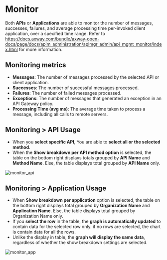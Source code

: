 # Monitor

Both **APIs** or **Applications** are able to monitor the number of messages, successes, failures, and average processing time per-invoked client application, over a specified time range. Refer to https://docs.axway.com/bundle/axway-open-docs/page/docs/apim_administration/apimgr_admin/api_mgmt_monitor/index.html for more information.

## Monitoring metrics

- **Messages**: The number of messages processed by the selected API or client application.
- **Successes**: The number of successful messages processed.
- **Failures**: The number of failed messages processed.
- **Exceptions**: The number of messages that generated an exception in an API Gateway policy.
- **Processing Time (avg ms)**: The average time taken to process a message, including all calls to remote servers.

## Monitoring > API Usage

- When you **select specific API**, You are able to **select all or the selected method**.
- When the **Show breakdown per API method option** is selected, the table on the bottom right displays totals grouped by **API Name** and **Method Name**. Else, the table displays total grouped by **API Name** only.

![monitor_api](./image/monitoring/monitor_api.jpg)

## Monitoring > Application Usage

- When **Show breakdown per application** option is selected, the table on the bottom right displays total grouped by **Organization Name** and **Application Name**. Else, the table displays total grouped by Organization Name only.
- If you **select the row** in the table, the **graph is automatically updated** to contain data for the selected row only. if no rows are selected, the chart is contain data for all the rows.
- Unlike the display in table, the **graph will display the same data**, regardless of whether the show breakdown settings are selected.

![monitor_app](./image/monitoring/monitor_app.jpg)
